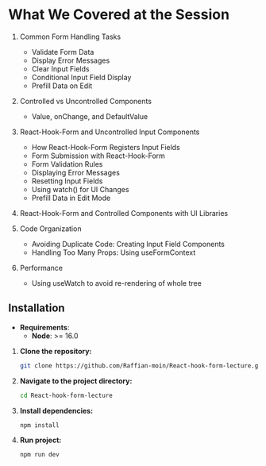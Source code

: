 # What We Covered at the Session

1. Common Form Handling Tasks
   - Validate Form Data
   - Display Error Messages
   - Clear Input Fields
   - Conditional Input Field Display
   - Prefill Data on Edit

2. Controlled vs Uncontrolled Components
   - Value, onChange, and DefaultValue

3. React-Hook-Form and Uncontrolled Input Components
   - How React-Hook-Form Registers Input Fields
   - Form Submission with React-Hook-Form
   - Form Validation Rules
   - Displaying Error Messages
   - Resetting Input Fields
   - Using watch() for UI Changes
   - Prefill Data in Edit Mode

4. React-Hook-Form and Controlled Components with UI Libraries

5. Code Organization
   - Avoiding Duplicate Code: Creating Input Field Components
   - Handling Too Many Props: Using useFormContext

6. Performance
   - Using useWatch to avoid re-rendering of whole tree

## Installation

- **Requirements**:
  - **Node**: >= 16.0

1. **Clone the repository:**
   ```bash
   git clone https://github.com/Raffian-moin/React-hook-form-lecture.git

2. **Navigate to the project directory:**
    ```bash
    cd React-hook-form-lecture

4. **Install dependencies:**
    ```bash
    npm install

5. **Run project:**
    ```bash
    npm run dev